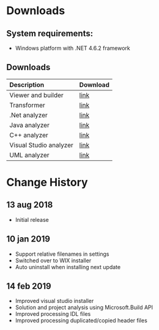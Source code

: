 # Downloads

## System requirements:
* Windows platform with .NET 4.6.2 framework

## Downloads

| Description            | Download                                                                                  |
|:-----------------------|-------------------------------------------------------------------------------------------|
| Viewer and builder     | [link](https://dsmsuite.github.io/downloads/DsmSuite.DsmViewer.Installer.msi)             |
| Transformer            | [link](https://dsmsuite.github.io/downloads/DsmSuite.Transformer.Installer.msi)           |
| .Net analyzer          | [link](https://dsmsuite.github.io/downloads/DsmSuite.Analyzer.DotNet.Installer.msi)       |
| Java analyzer          | [link](https://dsmsuite.github.io/downloads/DsmSuite.Analyzer.Jdeps.Installer.msi)        |
| C++ analyzer           | [link](https://dsmsuite.github.io/downloads/DsmSuite.Analyzer.Cpp.Installer.msi)          |
| Visual Studio analyzer | [link](https://dsmsuite.github.io/downloads/DsmSuite.Analyzer.VisualStudio.Installer.msi) |
| UML analyzer           | [link](https://dsmsuite.github.io/downloads/Analyzer.Uml.Installer.msi)                   |

# Change History

## 13 aug 2018

* Initial release 

## 10 jan 2019

* Support relative filenames in settings  
* Switched over to WIX installer
* Auto uninstall when installing next update  

## 14 feb 2019

* Improved visual studio installer
 * Solution and project analysis using Microsoft.Build API
 * Improved processing IDL files
 * Improved processing duplicated/copied header files 





